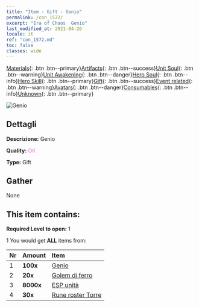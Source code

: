 ```yaml
---
title: "Item - Gift - Genio"
permalink: /con_1572/
excerpt: "Era of Chaos  Genio"
last_modified_at: 2021-04-26
locale: it
ref: "con_1572.md"
toc: false
classes: wide
---
```

 [Materials](/ItemsIT/){: .btn .btn--primary}[Artifacts](/ItemsIT/Artifacts/){: .btn .btn--success}[Unit Soul](/ItemsIT/UnitSoul/){: .btn .btn--warning}[Unit Awakening](/ItemsIT/UnitAwakening/){: .btn .btn--danger}[Hero Soul](/ItemsIT/HeroSoul/){: .btn .btn--info}[Hero Skill](/ItemsIT/HeroSkill/){: .btn .btn--primary}[Gift](/ItemsIT/Gift/){: .btn .btn--success}[Event related](/ItemsIT/Events/){: .btn .btn--warning}[Avatars](/ItemsIT/Avatars/){: .btn .btn--danger}[Consumables](/ItemsIT/Consumables/){: .btn .btn--info}[Unknown](/ItemsIT/Unknown/){: .btn .btn--primary}

 ![Genio](/images/t/i_907079.png)

## Dettagli
 **Descrizione:** Genio

 **Quality:** <span style="color: #DA70D6">OK</span>

 **Type:** Gift

## Gather

  None

## This item contains:

 **Required Level to open:** 1

 1 You would get **ALL** items  from:

  | Nr | Amount |     Item    |
  |:---|:-------|:------------|
  | 1 |  **100x** | [Genio](/ItemsIT/unt_239/) |  | 
  | 2 |  **20x** | [Golem di ferro](/ItemsIT/unt_237/) |  | 
  | 3 |  **8000x** | [ESP unità](/ItemsIT/con_902/) |  | 
  | 4 |  **30x** | [Rune roster Torre](/ItemsIT/con_785/) |  | 
